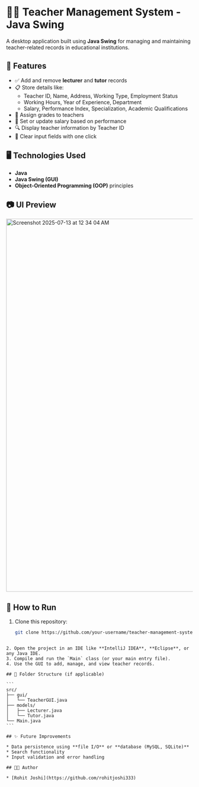 # 🧑‍🏫 Teacher Management System - Java Swing

A desktop application built using **Java Swing** for managing and maintaining teacher-related records in educational institutions.

## 📌 Features

- ✅ Add and remove **lecturer** and **tutor** records
- 📋 Store details like:
  - Teacher ID, Name, Address, Working Type, Employment Status
  - Working Hours, Year of Experience, Department
  - Salary, Performance Index, Specialization, Academic Qualifications
- 🧮 Assign grades to teachers
- 💸 Set or update salary based on performance
- 🔍 Display teacher information by Teacher ID
- 🧼 Clear input fields with one click

## 🖥️ Technologies Used

- **Java**
- **Java Swing (GUI)**
- **Object-Oriented Programming (OOP)** principles

## 📷 UI Preview

<img width="1620" height="1007" alt="Screenshot 2025-07-13 at 12 34 04 AM" src="https://github.com/user-attachments/assets/83d56242-b795-49e8-afe6-5fb0f37d7543" />

## 🚀 How to Run

1. Clone this repository:
   ```bash
   git clone https://github.com/your-username/teacher-management-system.git
````

2. Open the project in an IDE like **IntelliJ IDEA**, **Eclipse**, or any Java IDE.
3. Compile and run the `Main` class (or your main entry file).
4. Use the GUI to add, manage, and view teacher records.

## 📂 Folder Structure (if applicable)

```
src/
├── gui/
│   └── TeacherGUI.java
├── models/
│   ├── Lecturer.java
│   └── Tutor.java
└── Main.java
```

## ✨ Future Improvements

* Data persistence using **file I/O** or **database (MySQL, SQLite)**
* Search functionality
* Input validation and error handling

## 🧑‍💻 Author

* [Rohit Joshi](https://github.com/rohitjoshi333)
